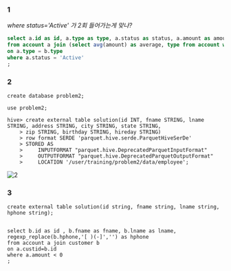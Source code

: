 ### 1

*where status='Active' 가 2회 들어가는게 맞나?*  
~~~sql
select a.id as id, a.type as type, a.status as status, a.amount as amount, a.amount-b.average as difference 
from account a join (select avg(amount) as average, type from account where status = 'Active' group by type) b
on a.type = b.type
where a.status = 'Active'
;
~~~

### 2

~~~
create database problem2;

use problem2;

hive> create external table solution(id INT, fname STRING, lname STRING, address STRING, city STRING, state STRING,
    > zip STRING, birthday STRING, hireday STRING)
    > row format SERDE 'parquet.hive.serde.ParquetHiveSerDe'
    > STORED AS 
    >     INPUTFORMAT "parquet.hive.DeprecatedParquetInputFormat"
    >     OUTPUTFORMAT "parquet.hive.DeprecatedParquetOutputFormat"
    >     LOCATION '/user/training/problem2/data/employee';
~~~
![2](https://user-images.githubusercontent.com/17976251/60730159-6f640680-9f7f-11e9-877e-9c6eb5179044.jpg)


### 3
~~~ 
create external table solution(id string, fname string, lname string, hphone string);


select b.id as id , b.fname as fname, b.lname as lname, regexp_replace(b.hphone,'[ )(-]','') as hphone
from account a join customer b
on a.custid=b.id
where a.amount < 0
;
~~~
